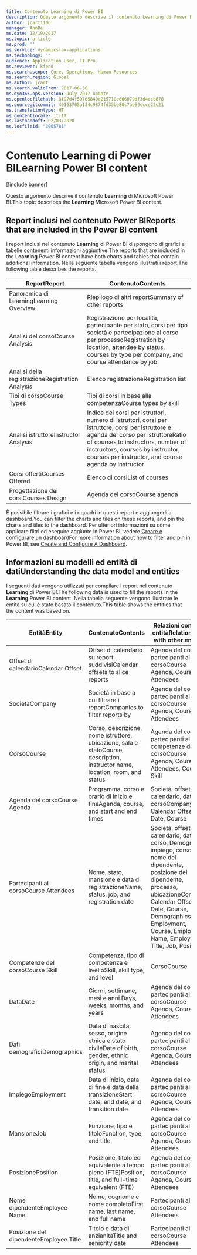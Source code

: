 ```yaml
---
title: Contenuto Learning di Power BI
description: Questo argomento descrive il contenuto Learning di Power BI.
author: jcart1106
manager: AnnBe
ms.date: 12/19/2017
ms.topic: article
ms.prod: ''
ms.service: dynamics-ax-applications
ms.technology: ''
audience: Application User, IT Pro
ms.reviewer: kfend
ms.search.scope: Core, Operations, Human Resources
ms.search.region: Global
ms.author: jcart
ms.search.validFrom: 2017-06-30
ms.dyn365.ops.version: July 2017 update
ms.openlocfilehash: 8f97d4f59765840e215710e666079df3d4ecb878
ms.sourcegitcommit: 40163705a134c9874fd33be80c7ae59ccce22c21
ms.translationtype: HT
ms.contentlocale: it-IT
ms.lasthandoff: 02/03/2020
ms.locfileid: "3005781"
---
```

# <a name="learning-power-bi-content"></a><span data-ttu-id="84b21-103">Contenuto Learning di Power BI</span><span class="sxs-lookup"><span data-stu-id="84b21-103">Learning Power BI content</span></span>

[!include [banner](../includes/banner.md)]

<span data-ttu-id="84b21-104">Questo argomento descrive il contenuto **Learning** di Microsoft Power BI.</span><span class="sxs-lookup"><span data-stu-id="84b21-104">This topic describes the **Learning** Microsoft Power BI content.</span></span>

## <a name="reports-that-are-included-in-the-power-bi-content"></a><span data-ttu-id="84b21-105">Report inclusi nel contenuto Power BI</span><span class="sxs-lookup"><span data-stu-id="84b21-105">Reports that are included in the Power BI content</span></span>

<span data-ttu-id="84b21-106">I report inclusi nel contenuto **Learning** di Power BI dispongono di grafici e tabelle contenenti informazioni aggiuntive.</span><span class="sxs-lookup"><span data-stu-id="84b21-106">The reports that are included in the **Learning** Power BI content have both charts and tables that contain additional information.</span></span> <span data-ttu-id="84b21-107">Nella seguente tabella vengono illustrati i report.</span><span class="sxs-lookup"><span data-stu-id="84b21-107">The following table describes the reports.</span></span>

| <span data-ttu-id="84b21-108">Report</span><span class="sxs-lookup"><span data-stu-id="84b21-108">Report</span></span>                | <span data-ttu-id="84b21-109">Contenuto</span><span class="sxs-lookup"><span data-stu-id="84b21-109">Contents</span></span> |
|-----------------------|----------|
| <span data-ttu-id="84b21-110">Panoramica di Learning</span><span class="sxs-lookup"><span data-stu-id="84b21-110">Learning Overview</span></span>     | <span data-ttu-id="84b21-111">Riepilogo di altri report</span><span class="sxs-lookup"><span data-stu-id="84b21-111">Summary of other reports</span></span> |
| <span data-ttu-id="84b21-112">Analisi del corso</span><span class="sxs-lookup"><span data-stu-id="84b21-112">Course Analysis</span></span>       | <span data-ttu-id="84b21-113">Registrazione per località, partecipante per stato, corsi per tipo società e partecipazione al corso per processo</span><span class="sxs-lookup"><span data-stu-id="84b21-113">Registration by location, attendee by status, courses by type per company, and course attendance by job</span></span> |
| <span data-ttu-id="84b21-114">Analisi della registrazione</span><span class="sxs-lookup"><span data-stu-id="84b21-114">Registration Analysis</span></span> | <span data-ttu-id="84b21-115">Elenco registrazione</span><span class="sxs-lookup"><span data-stu-id="84b21-115">Registration list</span></span> |
| <span data-ttu-id="84b21-116">Tipi di corso</span><span class="sxs-lookup"><span data-stu-id="84b21-116">Course Types</span></span>          | <span data-ttu-id="84b21-117">Tipi di corsi in base alla competenza</span><span class="sxs-lookup"><span data-stu-id="84b21-117">Course types by skill</span></span> |
| <span data-ttu-id="84b21-118">Analisi istruttore</span><span class="sxs-lookup"><span data-stu-id="84b21-118">Instructor Analysis</span></span>   | <span data-ttu-id="84b21-119">Indice dei corsi per istruttori, numero di istruttori, corsi per istruttore, corsi per istruttore e agenda del corso per istruttore</span><span class="sxs-lookup"><span data-stu-id="84b21-119">Ratio of courses to instructors, number of instructors, courses by instructor, courses per instructor, and course agenda by instructor</span></span> |
| <span data-ttu-id="84b21-120">Corsi offerti</span><span class="sxs-lookup"><span data-stu-id="84b21-120">Courses Offered</span></span>       | <span data-ttu-id="84b21-121">Elenco di corsi</span><span class="sxs-lookup"><span data-stu-id="84b21-121">List of courses</span></span> |
| <span data-ttu-id="84b21-122">Progettazione dei corsi</span><span class="sxs-lookup"><span data-stu-id="84b21-122">Courses Design</span></span>        | <span data-ttu-id="84b21-123">Agenda del corso</span><span class="sxs-lookup"><span data-stu-id="84b21-123">Course agenda</span></span> |

<span data-ttu-id="84b21-124">È possibile filtrare i grafici e i riquadri in questi report e aggiungerli al dashboard.</span><span class="sxs-lookup"><span data-stu-id="84b21-124">You can filter the charts and tiles on these reports, and pin the charts and tiles to the dashboard.</span></span> <span data-ttu-id="84b21-125">Per ulteriori informazioni su come applicare filtri ed eseguire aggiunte in Power BI, vedere [Creare e configurare un dashboard](https://powerbi.microsoft.com/guided-learning/powerbi-learning-4-2-create-configure-dashboards)</span><span class="sxs-lookup"><span data-stu-id="84b21-125">For more information about how to filter and pin in Power BI, see [Create and Configure A Dashboard](https://powerbi.microsoft.com/guided-learning/powerbi-learning-4-2-create-configure-dashboards).</span></span>

## <a name="understanding-the-data-model-and-entities"></a><span data-ttu-id="84b21-126">Informazioni su modelli ed entità di dati</span><span class="sxs-lookup"><span data-stu-id="84b21-126">Understanding the data model and entities</span></span>

<span data-ttu-id="84b21-127">I seguenti dati vengono utilizzati per compilare i report nel contenuto **Learning** di Power BI.</span><span class="sxs-lookup"><span data-stu-id="84b21-127">The following data is used to fill the reports in the **Learning** Power BI content.</span></span> <span data-ttu-id="84b21-128">Nella tabella seguente vengono illustrate le entità su cui è stato basato il contenuto.</span><span class="sxs-lookup"><span data-stu-id="84b21-128">This table shows the entities that the content was based on.</span></span>

| <span data-ttu-id="84b21-129">Entità</span><span class="sxs-lookup"><span data-stu-id="84b21-129">Entity</span></span>           | <span data-ttu-id="84b21-130">Contenuto</span><span class="sxs-lookup"><span data-stu-id="84b21-130">Contents</span></span>                                                         | <span data-ttu-id="84b21-131">Relazioni con altre entità</span><span class="sxs-lookup"><span data-stu-id="84b21-131">Relationships with other entities</span></span> |
|------------------|------------------------------------------------------------------|-----------------------------------|
| <span data-ttu-id="84b21-132">Offset di calendario</span><span class="sxs-lookup"><span data-stu-id="84b21-132">Calendar Offset</span></span>  | <span data-ttu-id="84b21-133">Offset di calendario su report suddivisi</span><span class="sxs-lookup"><span data-stu-id="84b21-133">Calendar offsets to slice reports</span></span>                                | <span data-ttu-id="84b21-134">Agenda del corso, partecipanti al corso</span><span class="sxs-lookup"><span data-stu-id="84b21-134">Course Agenda, Course Attendees</span></span> |
| <span data-ttu-id="84b21-135">Società</span><span class="sxs-lookup"><span data-stu-id="84b21-135">Company</span></span>          | <span data-ttu-id="84b21-136">Società in base a cui filtrare i report</span><span class="sxs-lookup"><span data-stu-id="84b21-136">Companies to filter reports by</span></span>                                   | <span data-ttu-id="84b21-137">Agenda del corso, partecipanti al corso</span><span class="sxs-lookup"><span data-stu-id="84b21-137">Course Agenda, Course Attendees</span></span> |
| <span data-ttu-id="84b21-138">Corso</span><span class="sxs-lookup"><span data-stu-id="84b21-138">Course</span></span>           | <span data-ttu-id="84b21-139">Corso, descrizione, nome istruttore, ubicazione, sala e stato</span><span class="sxs-lookup"><span data-stu-id="84b21-139">Course, description, instructor name, location, room, and status</span></span> | <span data-ttu-id="84b21-140">Agenda del corso, partecipanti al corso, competenze del corso</span><span class="sxs-lookup"><span data-stu-id="84b21-140">Course Agenda, Course Attendees, Course Skill</span></span> |
| <span data-ttu-id="84b21-141">Agenda del corso</span><span class="sxs-lookup"><span data-stu-id="84b21-141">Course Agenda</span></span>    | <span data-ttu-id="84b21-142">Programma, corso e orario di inizio e fine</span><span class="sxs-lookup"><span data-stu-id="84b21-142">Agenda, course, and start and end times</span></span>                          | <span data-ttu-id="84b21-143">Società, offset di calendario, data, corso</span><span class="sxs-lookup"><span data-stu-id="84b21-143">Company, Calendar Offset, Date, Course</span></span> |
| <span data-ttu-id="84b21-144">Partecipanti al corso</span><span class="sxs-lookup"><span data-stu-id="84b21-144">Course Attendees</span></span> | <span data-ttu-id="84b21-145">Nome, stato, mansione e data di registrazione</span><span class="sxs-lookup"><span data-stu-id="84b21-145">Name, status, job, and registration date</span></span>                         | <span data-ttu-id="84b21-146">Società, offset di calendario, data, corso, Demografica, impiego, corso, nome del dipendente, posizione del dipendente, processo, ubicazione</span><span class="sxs-lookup"><span data-stu-id="84b21-146">Company, Calendar Offset, Date, Course, Demographics, Employment, Course, Employee Name, Employee Title, Job, Position</span></span> |
| <span data-ttu-id="84b21-147">Competenze del corso</span><span class="sxs-lookup"><span data-stu-id="84b21-147">Course Skill</span></span>     | <span data-ttu-id="84b21-148">Competenza, tipo di competenza e livello</span><span class="sxs-lookup"><span data-stu-id="84b21-148">Skill, skill type, and level</span></span>                                     | <span data-ttu-id="84b21-149">Corso</span><span class="sxs-lookup"><span data-stu-id="84b21-149">Course</span></span> |
| <span data-ttu-id="84b21-150">Data</span><span class="sxs-lookup"><span data-stu-id="84b21-150">Date</span></span>             | <span data-ttu-id="84b21-151">Giorni, settimane, mesi e anni.</span><span class="sxs-lookup"><span data-stu-id="84b21-151">Days, weeks, months, and years</span></span>                                   | <span data-ttu-id="84b21-152">Agenda del corso, partecipanti al corso</span><span class="sxs-lookup"><span data-stu-id="84b21-152">Course Agenda, Course Attendees</span></span> |
| <span data-ttu-id="84b21-153">Dati demografici</span><span class="sxs-lookup"><span data-stu-id="84b21-153">Demographics</span></span>     | <span data-ttu-id="84b21-154">Data di nascita, sesso, origine etnica e stato civile</span><span class="sxs-lookup"><span data-stu-id="84b21-154">Date of birth, gender, ethnic origin, and marital status</span></span>         | <span data-ttu-id="84b21-155">Agenda del corso, partecipanti al corso</span><span class="sxs-lookup"><span data-stu-id="84b21-155">Course Agenda, Course Attendees</span></span> |
| <span data-ttu-id="84b21-156">Impiego</span><span class="sxs-lookup"><span data-stu-id="84b21-156">Employment</span></span>       | <span data-ttu-id="84b21-157">Data di inizio, data di fine e data della transizione</span><span class="sxs-lookup"><span data-stu-id="84b21-157">Start date, end date, and transition date</span></span>                        | <span data-ttu-id="84b21-158">Agenda del corso, partecipanti al corso</span><span class="sxs-lookup"><span data-stu-id="84b21-158">Course Agenda, Course Attendees</span></span> |
| <span data-ttu-id="84b21-159">Mansione</span><span class="sxs-lookup"><span data-stu-id="84b21-159">Job</span></span>              | <span data-ttu-id="84b21-160">Funzione, tipo e titolo</span><span class="sxs-lookup"><span data-stu-id="84b21-160">Function, type, and title</span></span>                                        | <span data-ttu-id="84b21-161">Agenda del corso, partecipanti al corso</span><span class="sxs-lookup"><span data-stu-id="84b21-161">Course Agenda, Course Attendees</span></span> |
| <span data-ttu-id="84b21-162">Posizione</span><span class="sxs-lookup"><span data-stu-id="84b21-162">Position</span></span>         | <span data-ttu-id="84b21-163">Posizione, titolo ed equivalente a tempo pieno (FTE)</span><span class="sxs-lookup"><span data-stu-id="84b21-163">Position, title, and full-time equivalent (FTE)</span></span>                  | <span data-ttu-id="84b21-164">Agenda del corso, partecipanti al corso</span><span class="sxs-lookup"><span data-stu-id="84b21-164">Course Agenda, Course Attendees</span></span> |
| <span data-ttu-id="84b21-165">Nome dipendente</span><span class="sxs-lookup"><span data-stu-id="84b21-165">Employee Name</span></span>    | <span data-ttu-id="84b21-166">Nome, cognome e nome completo</span><span class="sxs-lookup"><span data-stu-id="84b21-166">First name, last name, and full name</span></span>                             | <span data-ttu-id="84b21-167">Partecipanti al corso</span><span class="sxs-lookup"><span data-stu-id="84b21-167">Course Attendees</span></span> |
| <span data-ttu-id="84b21-168">Posizione del dipendente</span><span class="sxs-lookup"><span data-stu-id="84b21-168">Employee Title</span></span>   | <span data-ttu-id="84b21-169">Titolo e data di anzianità</span><span class="sxs-lookup"><span data-stu-id="84b21-169">Title and seniority date</span></span>                                         | <span data-ttu-id="84b21-170">Partecipanti al corso</span><span class="sxs-lookup"><span data-stu-id="84b21-170">Course Attendees</span></span> |
